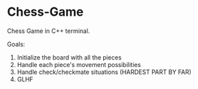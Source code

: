 # Chess-Game

Chess Game in C++ terminal.  

Goals:
1. Initialize the board with all the pieces
2. Handle each piece's movement possibilities
3. Handle check/checkmate situations (HARDEST PART BY FAR)
4. GLHF
